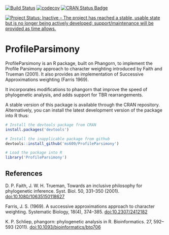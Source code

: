 [![Build Status](https://travis-ci.org/ms609/ProfileParsimony.svg?branch=master)](https://travis-ci.org/ms609/ProfileParsimony)
[![codecov](https://codecov.io/gh/ms609/ProfileParsimony/branch/master/graph/badge.svg)](https://codecov.io/gh/ms609/ProfileParsimony)
[![CRAN Status Badge](http://www.r-pkg.org/badges/version/ProfileParsimony)](https://cran.r-project.org/package=ProfileParsimony)
<!--[![CRAN Downloads](http://cranlogs.r-pkg.org/badges/ProfileParsimony)](https://cran.r-project.org/package=ProfileParsimony)-->
<!--[![Research software impact](http://depsy.org/api/package/cran/ProfileParsimony/badge.svg)](http://depsy.org/package/r/ProfileParsimony)-->
[![Project Status: Inactive – The project has reached a stable, usable state but is no longer being actively developed; support/maintenance will be provided as time allows.](http://www.repostatus.org/badges/latest/inactive.svg)](http://www.repostatus.org/#inactive)


# ProfileParsimony

ProfileParsimony is an R package, built on Phangorn, to implement the Profile Parsimony approach
to character weighting introduced by Faith and Trueman (2001).  It also provides an implementation
of Successive Approximations weighting (Farris 1969).

It incorporates modifications to phangorn that improve the speed of phylogenetic analysis, 
and adds support for TBR rearrangements.

A stable version of this package is available through the CRAN repository.
Alternatively, you can install the latest development version of the package into R thus:

```r
# Install the devtools package from CRAN
install.packages('devtools')

# Install the inapplicable package from github
devtools::install_github('ms609/ProfileParsimony')

# Load the package into R
library('ProfileParsimony')
```

## References
D. P. Faith, J. W. H. Trueman, Towards an inclusive philosophy for phylogenetic inference.
Syst. Biol. 50, 331–350 (2001).  <doi:10.1080/10635150118627>

Farris, J. S. (1969). A successive approximations approach to character weighting. 
Systematic Biology, 18(4), 374–385. <doi:10.2307/2412182>

K. P. Schliep, phangorn: phylogenetic analysis in R. Bioinformatics. 27, 592–593 (2011).
<doi:10.1093/bioinformatics/btq706>
